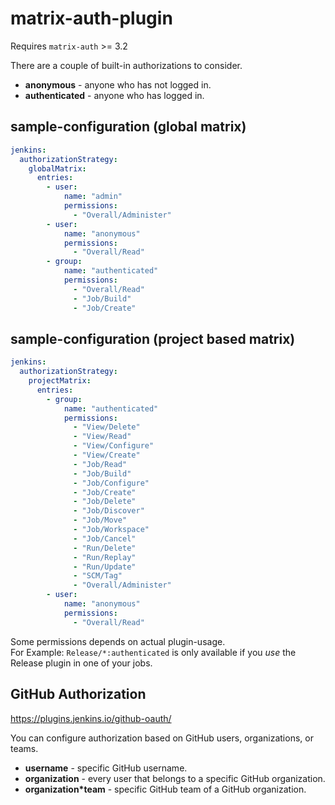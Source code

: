 # matrix-auth-plugin

Requires `matrix-auth` >= 3.2

There are a couple of built-in authorizations to consider.

- **anonymous** - anyone who has not logged in. 
- **authenticated** - anyone who has logged in. 

## sample-configuration (global matrix)

```yaml
jenkins:
  authorizationStrategy:
    globalMatrix:
      entries:
        - user:
            name: "admin"
            permissions:
              - "Overall/Administer"
        - user:
            name: "anonymous"
            permissions:
              - "Overall/Read"
        - group:
            name: "authenticated"
            permissions:
              - "Overall/Read"
              - "Job/Build"
              - "Job/Create"
```


## sample-configuration (project based matrix)

```yaml
jenkins:
  authorizationStrategy:
    projectMatrix:
      entries:
        - group:
            name: "authenticated"
            permissions:
              - "View/Delete"
              - "View/Read"
              - "View/Configure"
              - "View/Create"
              - "Job/Read"
              - "Job/Build"
              - "Job/Configure"
              - "Job/Create"
              - "Job/Delete"
              - "Job/Discover"
              - "Job/Move"
              - "Job/Workspace"
              - "Job/Cancel"
              - "Run/Delete"
              - "Run/Replay"
              - "Run/Update"
              - "SCM/Tag"
              - "Overall/Administer"
        - user:
            name: "anonymous"
            permissions:
              - "Overall/Read"
```

Some permissions depends on actual plugin-usage.  
For Example: `Release/*:authenticated` is only available if you _use_ the Release plugin in one of your jobs.

## GitHub Authorization

https://plugins.jenkins.io/github-oauth/

You can configure authorization based on GitHub users, organizations, or teams.

- **username** - specific GitHub username.
- **organization** - every user that belongs to a specific GitHub organization.
- **organization*team** - specific GitHub team of a GitHub organization.
